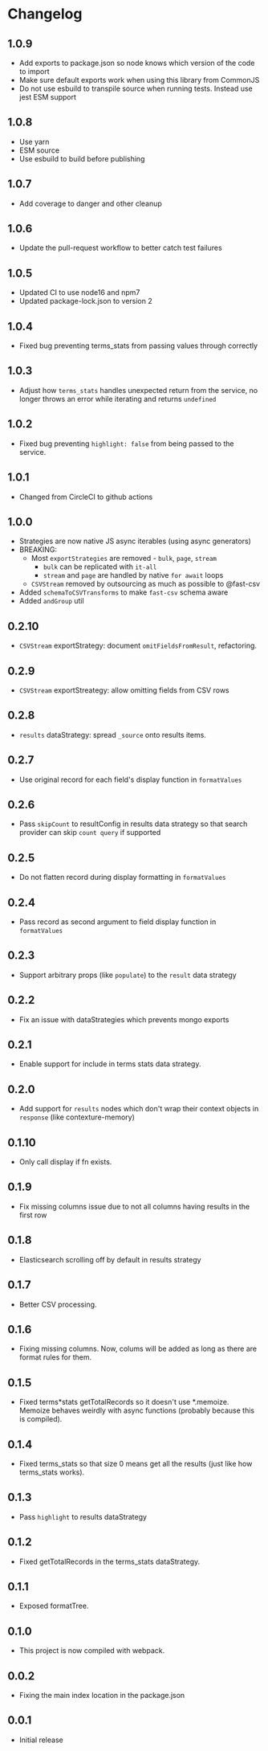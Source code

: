 ﻿# Changelog

## 1.0.9

- Add exports to package.json so node knows which version of the code to import
- Make sure default exports work when using this library from CommonJS
- Do not use esbuild to transpile source when running tests. Instead use jest ESM support

## 1.0.8

- Use yarn
- ESM source
- Use esbuild to build before publishing

## 1.0.7

- Add coverage to danger and other cleanup

## 1.0.6

- Update the pull-request workflow to better catch test failures

## 1.0.5

- Updated CI to use node16 and npm7
- Updated package-lock.json to version 2

## 1.0.4

- Fixed bug preventing terms_stats from passing values through correctly

## 1.0.3

- Adjust how `terms_stats` handles unexpected return from the service, no longer
  throws an error while iterating and returns `undefined`

## 1.0.2

- Fixed bug preventing `highlight: false` from being passed to the service.

## 1.0.1

- Changed from CircleCI to github actions

## 1.0.0

- Strategies are now native JS async iterables (using async generators)
- BREAKING:
  - Most `exportStrategies` are removed - `bulk`, `page`, `stream`
    - `bulk` can be replicated with `it-all`
    - `stream` and `page` are handled by native `for await` loops
  - `CSVStream` removed by outsourcing as much as possible to @fast-csv
- Added `schemaToCSVTransforms` to make `fast-csv` schema aware
- Added `andGroup` util

## 0.2.10

- `CSVStream` exportStrategy: document `omitFieldsFromResult`, refactoring.

## 0.2.9

- `CSVStream` exportStreategy: allow omitting fields from CSV rows

## 0.2.8

- `results` dataStrategy: spread `_source` onto results items.

## 0.2.7

- Use original record for each field's display function in `formatValues`

## 0.2.6

- Pass `skipCount` to resultConfig in results data strategy so that search provider can skip `count query` if supported

## 0.2.5

- Do not flatten record during display formatting in `formatValues`

## 0.2.4

- Pass record as second argument to field display function in `formatValues`

## 0.2.3

- Support arbitrary props (like `populate`) to the `result` data strategy

## 0.2.2

- Fix an issue with dataStrategies which prevents mongo exports

## 0.2.1

- Enable support for include in terms stats data strategy.

## 0.2.0

- Add support for `results` nodes which don't wrap their context objects in `response` (like contexture-memory)

## 0.1.10

- Only call display if fn exists.

## 0.1.9

- Fix missing columns issue due to not all columns having results in the first row

## 0.1.8

- Elasticsearch scrolling off by default in results strategy

## 0.1.7

- Better CSV processing.

## 0.1.6

- Fixing missing columns. Now, colums will be added as long as there
  are format rules for them.

## 0.1.5

- Fixed terms*stats getTotalRecords so it doesn't use *.memoize.
  Memoize behaves weirdly with async functions (probably because this
  is compiled).

## 0.1.4

- Fixed terms_stats so that size 0 means get all the results (just like how terms_stats works).

## 0.1.3

- Pass `highlight` to results dataStrategy

## 0.1.2

- Fixed getTotalRecords in the terms_stats dataStrategy.

## 0.1.1

- Exposed formatTree.

## 0.1.0

- This project is now compiled with webpack.

## 0.0.2

- Fixing the main index location in the package.json

## 0.0.1

- Initial release
